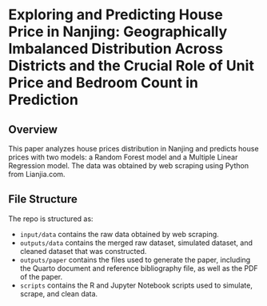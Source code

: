 # Exploring and Predicting House Price in Nanjing: Geographically Imbalanced Distribution Across Districts and the Crucial Role of Unit Price and Bedroom Count in Prediction

## Overview

This paper analyzes house prices distribution in Nanjing and predicts house prices with two models: a Random Forest model and a Multiple Linear Regression model. The data was obtained by web scraping using Python from Lianjia.com. 


## File Structure

The repo is structured as:

-   `input/data` contains the raw data obtained by web scraping.
-   `outputs/data` contains the merged raw dataset, simulated dataset, and cleaned dataset that was constructed.
-   `outputs/paper` contains the files used to generate the paper, including the Quarto document and reference bibliography file, as well as the PDF of the paper. 
-   `scripts` contains the R and Jupyter Notebook scripts used to simulate, scrape, and clean data.
